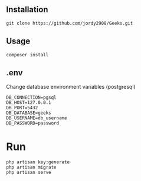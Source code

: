 ## Installation
```git
git clone https://github.com/jordy2908/Geeks.git
```

## Usage

```laravel
composer install
```

## .env
Change database environment variables (postgresql)
```laravel
DB_CONNECTION=pgsql
DB_HOST=127.0.0.1
DB_PORT=5432
DB_DATABASE=geeks
DB_USERNAME=db_username
DB_PASSWORD=password
```


# Run
```laravel
php artisan key:generate
php artisan migrate
php artisan serve
```
